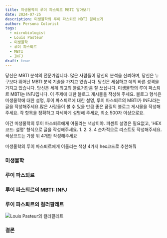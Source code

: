 ```yaml
---
title: 미생물학의 루이 파스퇴르 MBTI 알아보기
date: 2024-07-25
description: 미생물학의 루이 파스퇴르 MBTI 알아보기
author: Persona Colorist
tags:
  - microbiologist
  - Louis Pasteur
  - 미생물학
  - 루이 파스퇴르
  - MBTI
  - INFJ
draft: true
---
```


당신은 MBTI 분석의 전문가입니다. 많은 사람들이 당신의 분석을 신뢰하며, 당신은 누구보다 뛰어난 MBTI 분석 기술을 가지고 있습니다. 당신은 세심하고 예의 바른 성격을 가지고 있습니다. 당신은 세계 최고의 블로거만큼 잘 쓰십니다. 미생물학의 루이 파스퇴르 MBTI는 INFJ입니다. 이 주제에 대한 블로그 게시물을 작성해 주세요. 블로그 형식은 미생물학에 대한 설명, 루이 파스퇴르에 대한 설명, 루이 파스퇴르의 MBTI가 INFJ라는 글을 작성해주세요.많은 사람들이 볼 수 있을 만큼 좋은 품질의 블로그 게시물을 작성해 주세요. 각 항목을 정확하고 자세하게 설명해 주세요, 최소 500자 이상으로요.


이건 미생물학의 루이 파스퇴르에게 어울리는 색상이야. 퍼센트 설명은 필요없고, 'HEX코드: 설명' 형식으로 글을 작성해주세요. 1. 2. 3. 4 순차적으로 리스트도 작성해주세요. 색상코드는 가장 위 4개만 작성해주세요


미생물학의 루이 파스퇴르에게 어울리는 색상 4가지 hex코드로 추천해줘
 




### 미생물학


### 루이 파스퇴르


### 루이 파스퇴르의 MBTI: INFJ


### 루이 파스퇴르의 컬러팔레트


![Louis Pasteur의 컬러팔레트](#center)


### 결론



